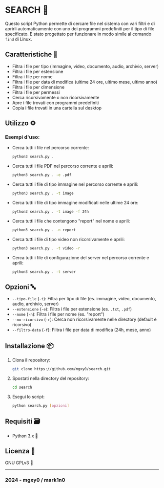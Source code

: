 # SEARCH 🔎

Questo script Python permette di cercare file nel sistema con vari filtri e di aprirli automaticamente con uno dei programmi predefiniti per il tipo di file specificato. È stato progettato per funzionare in modo simile al comando `find` di Linux.

## Caratteristiche 🩻

- Filtra i file per tipo (immagine, video, documento, audio, archivio, server)
- Filtra i file per estensione
- Filtra i file per nome
- Filtra i file per data di modifica (ultime 24 ore, ultimo mese, ultimo anno)
- Filtra i file per dimensione
- Filtra i file per permessi
- Cerca ricorsivamente o non ricorsivamente
- Apre i file trovati con programmi predefiniti
- Copia i file trovati in una cartella sul desktop

## Utilizzo ⚙️

### Esempi d'uso:

- Cerca tutti i file nel percorso corrente:
  ```sh
  python3 search.py .
  ```

- Cerca tutti i file PDF nel percorso corrente e aprili:
  ```sh
  python3 search.py . -e .pdf
  ```

- Cerca tutti i file di tipo immagine nel percorso corrente e aprili:
  ```sh
  python3 search.py . -t image
  ```

- Cerca tutti i file di tipo immagine modificati nelle ultime 24 ore:
  ```sh
  python3 search.py . -t image -f 24h
  ```

- Cerca tutti i file che contengono "report" nel nome e aprili:
  ```sh
  python3 search.py . -n report
  ```

- Cerca tutti i file di tipo video non ricorsivamente e aprili:
  ```sh
  python3 search.py . -t video -r
  ```

- Cerca tutti i file di configurazione del server nel percorso corrente e aprili:
  ```sh
  python3 search.py . -t server
  ```

## Opzioni 🔤

- `--tipo-file` (`-t`): Filtra per tipo di file (es. immagine, video, documento, audio, archivio, server)
- `--estensione` (`-e`): Filtra i file per estensione (es. `.txt`, `.pdf`)
- `--nome` (`-n`): Filtra i file per nome (es. "report")
- `--no-ricorsivo` (`-r`): Cerca non ricorsivamente nelle directory (default è ricorsivo)
- `--filtro-data` (`-f`): Filtra i file per data di modifica (24h, mese, anno)

## Installazione 📦

1. Clona il repository:
   ```sh
   git clone https://github.com/mgxy0/search.git
   ```
2. Spostati nella directory del repository:
   ```sh
   cd search
   ```
3. Esegui lo script:
   ```sh
   python search.py [opzioni]
   ```

## Requisiti 🗃️

- Python 3.x 🐍

## Licenza 📄

GNU GPLv3 🐃

----------------------------------------------------------------------------------------------------------------------------------------------------------------------------------------------------------------------------------------------------------------------------------------------------

### 2024 - mgxy0 / mark1n0
